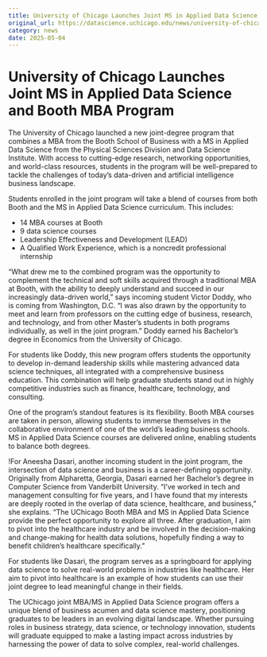 ```yaml
---
title: University of Chicago Launches Joint MS in Applied Data Science and Booth MBA Program – DSI
original_url: https://datascience.uchicago.edu/news/university-of-chicago-launches-joint-ms-in-applied-data-science-and-booth-mba-program
category: news
date: 2025-05-04
---
```


# University of Chicago Launches Joint MS in Applied Data Science and Booth MBA Program

The University of Chicago launched a new joint-degree program that combines a MBA from the Booth School of Business with a MS in Applied Data Science from the Physical Sciences Division and Data Science Institute. With access to cutting-edge research, networking opportunities, and world-class resources, students in the program will be well-prepared to tackle the challenges of today’s data-driven and artificial intelligence business landscape.

Students enrolled in the joint program will take a blend of courses from both Booth and the MS in Applied Data Science curriculum. This includes:

* 14 MBA courses at Booth
* 9 data science courses
* Leadership Effectiveness and Development (LEAD)
* A Qualified Work Experience, which is a noncredit professional internship

“What drew me to the combined program was the opportunity to complement the technical and soft skills acquired through a traditional MBA at Booth, with the ability to deeply understand and succeed in our increasingly data-driven world,” says incoming student Victor Doddy, who is coming from Washington, D.C. “I was also drawn by the opportunity to meet and learn from professors on the cutting edge of business, research, and technology, and from other Master’s students in both programs individually, as well in the joint program.” Doddy earned his Bachelor’s degree in Economics from the University of Chicago.

For students like Doddy, this new program offers students the opportunity to develop in-demand leadership skills while mastering advanced data science techniques, all integrated with a comprehensive business education. This combination will help graduate students stand out in highly competitive industries such as finance, healthcare, technology, and consulting.

One of the program’s standout features is its flexibility. Booth MBA courses are taken in person, allowing students to immerse themselves in the collaborative environment of one of the world’s leading business schools. MS in Applied Data Science courses are delivered online, enabling students to balance both degrees.

!For Aneesha Dasari, another incoming student in the joint program, the intersection of data science and business is a career-defining opportunity. Originally from Alpharetta, Georgia, Dasari earned her Bachelor’s degree in Computer Science from Vanderbilt University. “I’ve worked in tech and management consulting for five years, and I have found that my interests are deeply rooted in the overlap of data science, healthcare, and business,” she explains. “The UChicago Booth MBA and MS in Applied Data Science provide the perfect opportunity to explore all three. After graduation, I aim to pivot into the healthcare industry and be involved in the decision-making and change-making for health data solutions, hopefully finding a way to benefit children’s healthcare specifically.”

For students like Dasari, the program serves as a springboard for applying data science to solve real-world problems in industries like healthcare. Her aim to pivot into healthcare is an example of how students can use their joint degree to lead meaningful change in their fields.

The UChicago joint MBA/MS in Applied Data Science program offers a unique blend of business acumen and data science mastery, positioning graduates to be leaders in an evolving digital landscape. Whether pursuing roles in business strategy, data science, or technology innovation, students will graduate equipped to make a lasting impact across industries by harnessing the power of data to solve complex, real-world challenges.